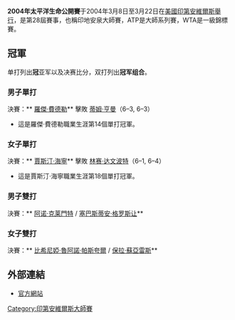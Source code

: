 **2004年太平洋生命公開賽**于2004年3月8日至3月22日在[美國](https://zh.wikipedia.org/wiki/美國 "wikilink")[印第安維爾斯舉行](https://zh.wikipedia.org/wiki/印第安維爾斯 "wikilink")，是第28屆賽事，也稱印地安泉大師賽，ATP是大師系列賽，WTA是一級錦標賽。

## 冠軍

单打列出**冠**亚军以及决赛比分，双打列出**冠军组合**。

### 男子單打

決賽：** [羅傑·費德勒](https://zh.wikipedia.org/wiki/羅傑·費德勒 "wikilink")** 擊敗  [蒂姆·亨曼](../Page/蒂姆·亨曼.md "wikilink")（6–3, 6–3）

  - 這是羅傑·費德勒職業生涯第14個單打冠軍。

### 女子單打

決賽：** [賈斯汀·海寧](https://zh.wikipedia.org/wiki/賈斯汀·海寧 "wikilink")** 擊敗  [林赛·达文波特](../Page/林赛·达文波特.md "wikilink")（6–1, 6–4）

  - 這是賈斯汀·海寧職業生涯第18個單打冠軍。

### 男子雙打

決賽：** [阿诺·克莱門特](https://zh.wikipedia.org/wiki/阿诺·克莱芒 "wikilink") /  [塞巴斯蒂安·格罗斯让](https://zh.wikipedia.org/wiki/塞巴斯蒂安·格罗斯让 "wikilink")**

### 女子雙打

決賽：** [比希尼婭·魯阿諾·帕斯夸爾](../Page/比希尼婭·魯阿諾·帕斯夸爾.md "wikilink") /  [保拉·蘇亞雷斯](../Page/保拉·蘇亞雷斯.md "wikilink")**

## 外部連結

  - [官方網站](https://web.archive.org/web/20100529230855/http://www.bnpparibasopen.org/)

[Category:印第安維爾斯大師賽](https://zh.wikipedia.org/wiki/Category:印第安維爾斯大師賽 "wikilink")